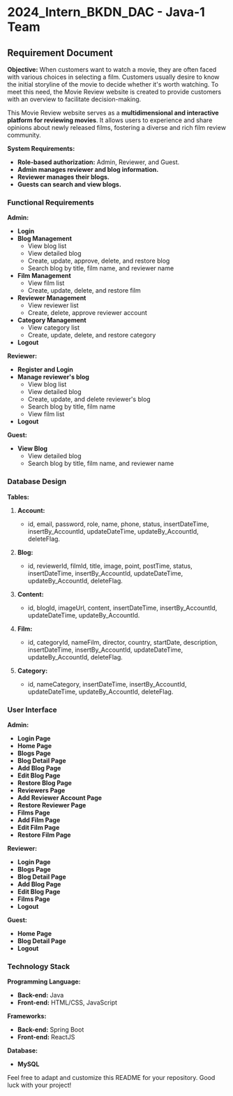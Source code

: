# 2024_Intern_BKDN_DAC - Java-1 Team

## Requirement Document

**Objective:**
When customers want to watch a movie, they are often faced with various choices in selecting a film. Customers usually desire to know the initial storyline of the movie to decide whether it's worth watching. To meet this need, the Movie Review website is created to provide customers with an overview to facilitate decision-making.

This Movie Review website serves as a **multidimensional and interactive platform for reviewing movies**. It allows users to experience and share opinions about newly released films, fostering a diverse and rich film review community.

**System Requirements:**
- **Role-based authorization:** Admin, Reviewer, and Guest.
- **Admin manages reviewer and blog information.**
- **Reviewer manages their blogs.**
- **Guests can search and view blogs.**

### Functional Requirements

**Admin:**
- **Login**
- **Blog Management**
  - View blog list
  - View detailed blog
  - Create, update, approve, delete, and restore blog
  - Search blog by title, film name, and reviewer name
- **Film Management**
  - View film list
  - Create, update, delete, and restore film
- **Reviewer Management**
  - View reviewer list
  - Create, delete, approve reviewer account
- **Category Management**
  - View category list
  - Create, update, delete, and restore category
- **Logout**

**Reviewer:**
- **Register and Login**
- **Manage reviewer's blog**
  - View blog list
  - View detailed blog
  - Create, update, and delete reviewer's blog
  - Search blog by title, film name
  - View film list
- **Logout**

**Guest:**
- **View Blog**
  - View detailed blog
  - Search blog by title, film name, and reviewer name

### Database Design

**Tables:**
1. **Account:**
   - id, email, password, role, name, phone, status, insertDateTime, insertBy_AccountId, updateDateTime, updateBy_AccountId, deleteFlag.

2. **Blog:**
   - id, reviewerId, filmId, title, image, point, postTime, status, insertDateTime, insertBy_AccountId, updateDateTime, updateBy_AccountId, deleteFlag.

3. **Content:**
   - id, blogId, imageUrl, content, insertDateTime, insertBy_AccountId, updateDateTime, updateBy_AccountId.

4. **Film:**
   - id, categoryId, nameFilm, director, country, startDate, description, insertDateTime, insertBy_AccountId, updateDateTime, updateBy_AccountId, deleteFlag.

5. **Category:**
   - id, nameCategory, insertDateTime, insertBy_AccountId, updateDateTime, updateBy_AccountId, deleteFlag.

### User Interface

**Admin:**
- **Login Page**
- **Home Page**
- **Blogs Page**
- **Blog Detail Page**
- **Add Blog Page**
- **Edit Blog Page**
- **Restore Blog Page**
- **Reviewers Page**
- **Add Reviewer Account Page**
- **Restore Reviewer Page**
- **Films Page**
- **Add Film Page**
- **Edit Film Page**
- **Restore Film Page**

**Reviewer:**
- **Login Page**
- **Blogs Page**
- **Blog Detail Page**
- **Add Blog Page**
- **Edit Blog Page**
- **Films Page**
- **Logout**

**Guest:**
- **Home Page**
- **Blog Detail Page**
- **Logout**

### Technology Stack

**Programming Language:**
- **Back-end:** Java
- **Front-end:** HTML/CSS, JavaScript

**Frameworks:**
- **Back-end:** Spring Boot
- **Front-end:** ReactJS

**Database:**
- **MySQL**

Feel free to adapt and customize this README for your repository. Good luck with your project!
